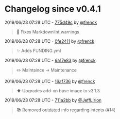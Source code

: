 # Changelog since v0.4.1

2019/06/23 07:28 UTC - [775d49c](https://github.com/hassio-addons/addon-adb/commit/775d49c37c48a0682a9ef9c8022e1160552fe334) by [@frenck](https://github.com/frenck)
> :shirt: Fixes Markdownlint warnings 

2019/06/23 07:28 UTC - [0fe2411](https://github.com/hassio-addons/addon-adb/commit/0fe24116117b45cd5cea5162af0edf4b7aea6c7d) by [@frenck](https://github.com/frenck)
> :sparkles: Adds FUNDING.yml 

2019/06/23 07:28 UTC - [6a17e83](https://github.com/hassio-addons/addon-adb/commit/6a17e83df3a839b6d79e8e63615c4bb5b1304f7a) by [@frenck](https://github.com/frenck)
> :pencil2: Maintaince -> Maintenance 

2019/06/23 07:28 UTC - [16af736](https://github.com/hassio-addons/addon-adb/commit/16af73603544047a4366dd371a1d5d4b156026fc) by [@frenck](https://github.com/frenck)
> :arrow_up: Upgrades add-on base image to v3.1.3 

2019/06/23 07:28 UTC - [711a2bb](https://github.com/hassio-addons/addon-adb/commit/711a2bba530cf6d186080a9bb87ce73963232366) by [@JeffLIrion](https://github.com/JeffLIrion)
> :books: Removed outdated info regarding intents (#14) 

